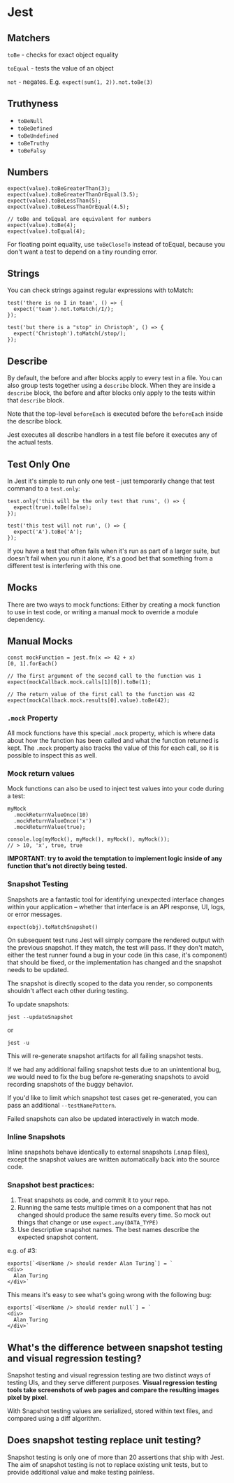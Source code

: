 # Jest

## Matchers

`toBe` - checks for exact object equality

`toEqual` - tests the value of an object

`not` - negates. E.g. `expect(sum(1, 2)).not.toBe(3)`

## Truthyness

* `toBeNull`
* `toBeDefined`
* `toBeUndefined`
* `toBeTruthy`
* `toBeFalsy`


## Numbers

    expect(value).toBeGreaterThan(3);
    expect(value).toBeGreaterThanOrEqual(3.5);
    expect(value).toBeLessThan(5);
    expect(value).toBeLessThanOrEqual(4.5);
    
    // toBe and toEqual are equivalent for numbers
    expect(value).toBe(4);
    expect(value).toEqual(4);

For floating point equality, use `toBeCloseTo` instead of toEqual, because you don't want a test to depend on a tiny rounding error.

## Strings

You can check strings against regular expressions with toMatch:

    test('there is no I in team', () => {
      expect('team').not.toMatch(/I/);
    });

    test('but there is a "stop" in Christoph', () => {
      expect('Christoph').toMatch(/stop/);
    });

## Describe

By default, the before and after blocks apply to every test in a file. You can also group tests together using a `describe` block. When they are inside a `describe` block, the before and after blocks only apply to the tests within that `describe` block.

Note that the top-level `beforeEach` is executed before the `beforeEach` inside the describe block.

Jest executes all describe handlers in a test file before it executes any of the actual tests. 

## Test Only One

In Jest it's simple to run only one test - just temporarily change that test command to a `test.only`:

    test.only('this will be the only test that runs', () => {
      expect(true).toBe(false);
    });
    
    test('this test will not run', () => {
      expect('A').toBe('A');
    });

If you have a test that often fails when it's run as part of a larger suite, but doesn't fail when you run it alone, it's a good bet that something from a different test is interfering with this one.

## Mocks

There are two ways to mock functions: Either by creating a mock function to use in test code, or writing a manual mock to override a module dependency.

## Manual Mocks

    const mockFunction = jest.fn(x => 42 + x)
    [0, 1].forEach()
    
    // The first argument of the second call to the function was 1
    expect(mockCallback.mock.calls[1][0]).toBe(1);
    
    // The return value of the first call to the function was 42
    expect(mockCallback.mock.results[0].value).toBe(42);

### `.mock` Property

All mock functions have this special `.mock` property, which is where data about how the function has been called and what the function returned is kept. The `.mock` property also tracks the value of this for each call, so it is possible to inspect this as well.

### Mock return values

Mock functions can also be used to inject test values into your code during a test:

    myMock
      .mockReturnValueOnce(10)
      .mockReturnValueOnce('x')
      .mockReturnValue(true);

    console.log(myMock(), myMock(), myMock(), myMock());
    // > 10, 'x', true, true

**IMPORTANT: try to avoid the temptation to implement logic inside of any function that's not directly being tested.**

### Snapshot Testing

Snapshots are a fantastic tool for identifying unexpected interface changes within your application – whether that interface is an API response, UI, logs, or error messages.

    expect(obj).toMatchSnapshot()

On subsequent test runs Jest will simply compare the rendered output with the previous snapshot. If they match, the test will pass. If they don't match, either the test runner found a bug in your code (in this case, it's <Link> component) that should be fixed, or the implementation has changed and the snapshot needs to be updated.

The snapshot is directly scoped to the data you render, so components shouldn't affect each other during testing.

To update snapshots:

    jest --updateSnapshot

or 
    
    jest -u

This will re-generate snapshot artifacts for all failing snapshot tests. 

If we had any additional failing snapshot tests due to an unintentional bug, we would need to fix the bug before re-generating snapshots to avoid recording snapshots of the buggy behavior.

If you'd like to limit which snapshot test cases get re-generated, you can pass an additional `--testNamePattern`.

Failed snapshots can also be updated interactively in watch mode.

### Inline Snapshots

Inline snapshots behave identically to external snapshots (.snap files), except the snapshot values are written automatically back into the source code.

### Snapshot best practices:

1. Treat snapshots as code, and commit it to your repo. 
2. Running the same tests multiple times on a component that has not changed should produce the same results every time. So mock out things that change or use `expect.any(DATA_TYPE)`
3. Use descriptive snapshot names. The best names describe the expected snapshot content.

e.g. of #3:

    exports[`<UserName /> should render Alan Turing`] = `
    <div>
      Alan Turing
    </div>`

This means it's easy to see what's going wrong with the following bug:

    exports[`<UserName /> should render null`] = `
    <div>
      Alan Turing
    </div>`

## What's the difference between snapshot testing and visual regression testing?

Snapshot testing and visual regression testing are two distinct ways of testing UIs, and they serve different purposes. **Visual regression testing tools take screenshots of web pages and compare the resulting images pixel by pixel**. 

With Snapshot testing values are serialized, stored within text files, and compared using a diff algorithm.

## Does snapshot testing replace unit testing?

Snapshot testing is only one of more than 20 assertions that ship with Jest. The aim of snapshot testing is not to replace existing unit tests, but to provide additional value and make testing painless.















